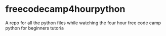 # freecodecamp4hourpython
A repo for all the python files while watching the four hour free code camp python for beginners tutoria
